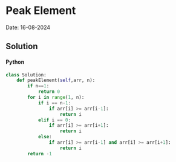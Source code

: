 
# Peak Element

Date: 16-08-2024

## Solution
#### Python
```python
class Solution:   
    def peakElement(self,arr, n):
        if n==1:
            return 0
        for i in range(1, n):
            if i == n-1:
                if arr[i] >= arr[i-1]:
                    return i
            elif i == 0:
                if arr[i] >= arr[i+1]:
                    return i
            else:
                if arr[i] >= arr[i-1] and arr[i] >= arr[i+1]:
                    return i
        return -1
```
        